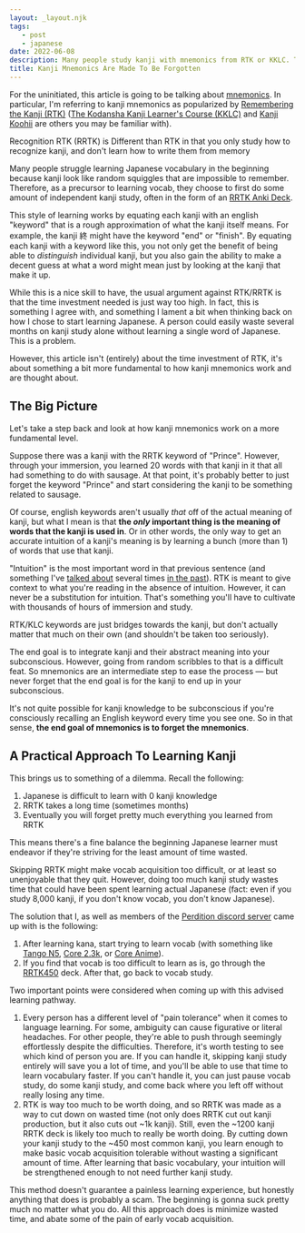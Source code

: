 ```yaml
---
layout: _layout.njk
tags: 
   - post 
   - japanese
date: 2022-06-08
description: Many people study kanji with mnemonics from RTK or KKLC. These are fine learning tools, but should be seen as training wheels, not as actual kanji mastery. The final phase of kanji learning lies in forgetting the mnemonics entirely.
title: Kanji Mnemonics Are Made To Be Forgotten
---
```



For the uninitiated, this article is going to be talking about [mnemonics](https://www.merriam-webster.com/dictionary/mnemonics). In particular, I'm referring to kanji mnemonics as popularized by [Remembering the Kanji (RTK)](https://www.amazon.com/Remembering-Kanji-Complete-Japanese-Characters/dp/0824835921) ([The Kodansha Kanji Learner's Course (KKLC)](https://www.amazon.com/Kodansha-Kanji-Learners-Course-Step/dp/1568365268) and [Kanji Koohii](https://kanji.koohii.com/) are others you may be familiar with).

<aside>Recognition RTK (RRTK) is Different than RTK in that you only study how to recognize kanji, and don't learn how to write them from memory</aside>

Many people struggle learning Japanese vocabulary in the beginning because kanji look like random squiggles that are impossible to remember. Therefore, as a precursor to learning vocab, they choose to first do some amount of independent kanji study, often in the form of an [RRTK Anki Deck](https://ankiweb.net/shared/info/1558868613).

This style of learning works by equating each kanji with an english "keyword" that is a rough approximation of what the kanji itself means. For example, the kanji 終 might have the keyword "end" or "finish". By equating each kanji with a keyword like this, you not only get the benefit of being able to *distinguish* individual kanji, but you also gain the ability to make a decent guess at what a word might mean just by looking at the kanji that make it up.

While this is a nice skill to have, the usual argument against RTK/RRTK is that the time investment needed is just way too high. In fact, this is something I agree with, and something I lament a bit when thinking back on how I chose to start learning Japanese. A person could easily waste several months on kanji study alone without learning a single word of Japanese. This is a problem.

However, this article isn't (entirely) about the time investment of RTK, it's about something a bit more fundamental to how kanji mnemonics work and are thought about.

## The Big Picture

Let's take a step back and look at how kanji mnemonics work on a more fundamental level.

Suppose there was a kanji with the RRTK keyword of "Prince". However, through your immersion, you learned 20 words with that kanji in it that all had something to do with sausage. At that point, it's probably better to just forget the keyword "Prince" and start considering the kanji to be something related to sausage.

Of course, english keywords aren't usually *that* off of the actual meaning of kanji, but what I mean is that **the *only* important thing is the meaning of words that the kanji is used in**. Or in other words, the only way to get an accurate intuition of a kanji's meaning is by learning a bunch (more than 1) of words that use that kanji.

"Intuition" is the most important word in that previous sentence (and something I've [talked about](/posts/20210112) several times [in the past](/posts/20210226)). RTK is meant to give context to what you're reading in the absence of intuition. However, it can never be a substitution for intuition. That's something you'll have to cultivate with thousands of hours of immersion and study.

RTK/KLC keywords are just bridges towards the kanji, but don't actually matter that much on their own (and shouldn't be taken too seriously).

The end goal is to integrate kanji and their abstract meaning into your subconscious. However, going from random scribbles to that is a difficult feat. So mnemonics are an intermediate step to ease the process — but never forget that the end goal is for the kanji to end up in your subconscious.

It's not quite possible for kanji knowledge to be subconscious if you're consciously recalling an English keyword every time you see one. So in that sense, **the end goal of mnemonics is to forget the mnemonics**.

## A Practical Approach To Learning Kanji

This brings us to something of a dilemma. Recall the following:

1. Japanese is difficult to learn with 0 kanji knowledge
2. RRTK takes a long time (sometimes months)
3. Eventually you will forget pretty much everything you learned from RRTK

This means there's a fine balance the beginning Japanese learner must endeavor if they're striving for the least amount of time wasted.

Skipping RRTK might make vocab acquisition too difficult, or at least so unenjoyable that they quit. However, doing too much kanji study wastes time that could have been spent learning actual Japanese (fact: even if you study 8,000 kanji, if you don't know vocab, you don't know Japanese).

The solution that I, as well as members of the [Perdition discord server](https://discord.com/invite/uK4HeGN) came up with is the following:

1. After learning kana, start trying to learn vocab (with something like [Tango N5](https://ankiweb.net/shared/info/1679429599), [Core 2.3k](https://anacreondjt.gitlab.io/docs/coredeck/), or [Core Anime](https://ankiweb.net/shared/info/493795566)).
2. If you find that vocab is too difficult to learn as is, go through the [RRTK450](https://ankiweb.net/shared/info/1561461108) deck. After that, go back to vocab study.

Two important points were considered when coming up with this advised learning pathway.

1. Every person has a different level of "pain tolerance" when it comes to language learning. For some, ambiguity can cause figurative or literal headaches. For other people, they're able to push through seemingly effortlessly despite the difficulties. Therefore, it's worth testing to see which kind of person you are. If you can handle it, skipping kanji study entirely will save you a lot of time, and you'll be able to use that time to learn vocabulary faster. If you can't handle it, you can just pause vocab study, do some kanji study, and come back where you left off without really losing any time.
2. RTK is way too much to be worth doing, and so RRTK was made as a way to cut down on wasted time (not only does RRTK cut out kanji production, but it also cuts out ~1k kanji). Still, even the ~1200 kanji RRTK deck is likely too much to really be worth doing. By cutting down your kanji study to the ~450 most common kanji, you learn enough to make basic vocab acquisition tolerable without wasting a significant amount of time. After learning that basic vocabulary, your intuition will be strengthened enough to not need further kanji study.

This method doesn't guarantee a painless learning experience, but honestly anything that does is probably a scam. The beginning is gonna suck pretty much no matter what you do. All this approach does is minimize wasted time, and abate some of the pain of early vocab acquisition.
